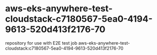 # aws-eks-anywhere-test-cloudstack-c7180567-5ea0-4194-9613-520d413f2176-70
repository for use with E2E test job aws-eks-anywhere-test-cloudstack:c7180567-5ea0-4194-9613-520d413f2176-70
